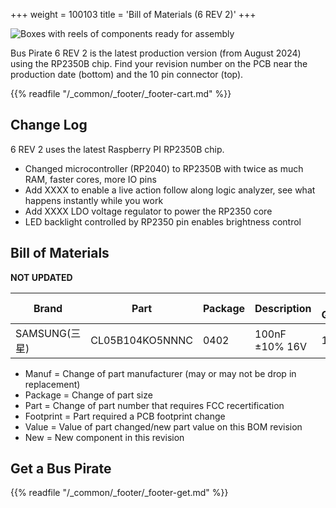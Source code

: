 +++
weight = 100103
title = 'Bill  of Materials (6 REV 2)'
+++

![Boxes with reels of components ready for assembly](/images/docs/hw/bp5rev10/bom-rev10.jpg)

Bus Pirate 6 REV 2 is the latest production version (from August 2024) using the RP2350B chip. Find your revision number on the PCB near the production date (bottom) and the 10 pin connector (top). 

{{% readfile "/_common/_footer/_footer-cart.md" %}}

## Change Log
6 REV 2 uses the latest Raspberry PI RP2350B chip.
- Changed microcontroller (RP2040) to RP2350B with twice as much RAM, faster cores, more IO pins
- Add XXXX to enable a live action follow along logic analyzer, see what happens instantly while you work
- Add XXXX LDO voltage regulator to power the RP2350 core
- LED backlight controlled by RP2350 pin enables brightness control

## Bill of Materials

**NOT UPDATED**


| Brand | Part | Package | Description| Reel Quantity | Supplier |Changes|
|-|-|-|-|-|-|-|
| SAMSUNG(三星) | CL05B104KO5NNNC| 0402| 100nF ±10% 16V | 10000 |SZRCD|
<!--
| SAMSUNG(三星) | CL05C150JB5NNNC| 0402| 15pF ±5% 50V | 10000 |SZRCD|
| SAMSUNG(三星) | CL05A225MP5NSNC| 0402| 2.2uF ±20% 10V | 10000 |SZRCD|
| SAMSUNG(三星) | CL05A475KP5NRNC| 0402| 4.7uF ±10% 10V | 10000 |SZRCD|
| SAMSUNG(三星) | CL05C121JB5NNNC| 0402| 120pF ±5% 50V | 10000 |SZRCD|
| UNI-ROYAL(厚声) | 0402WGF1003TCE | 0402| 100K ±1% | 10000 |SZRCD|
| UNI-ROYAL(厚声) | 0402WGF1023TCE | 0402| 102K ±1% | 10000 |SZRCD|
| UNI-ROYAL(厚声) | 0402WGF1002TCE | 0402| 10K ±1%| 10000 |SZRCD|
| UNI-ROYAL(厚声) | 0402WGF1333TCE | 0402| 133K ±1% | 10000 |SZRCD|
| UNI-ROYAL(厚声) | 0402WGF1001TCE | 0402| 1K ±1% | 10000 |SZRCD|
| UNI-ROYAL(厚声) | 0402WGJ0511TCE | 0402| 510R ±1% | 10000 |SZRCD|Value|
| UNI-ROYAL(厚声) | 0402WGF2000TCE | 0402| 200R ±1% | 10000 |SZRCD|
| UNI-ROYAL(厚声) | 0402WGF220JTCE | 0402| 22R ±1%| 10000 |SZRCD|
| UNI-ROYAL(厚声) | 0402WGF3300TCE | 0402| 330R ±1% | 10000 |SZRCD|
| UNI-ROYAL(厚声) | 0402WGF3302TCE | 0402| 33K ±1%| 10000 |SZRCD|
| UNI-ROYAL(厚声) | 0402WGF1003TCE | 0402| 5.1K ±1% | 10000 |SZRCD|
| UNI-ROYAL(厚声) | 4D02WGJ0104TCE | 0402x4| 100K ±5% | 10000 |SZRCD|
| UNI-ROYAL(厚声) | 4D02WGJ0103TCE | 0402x4| 10K ±5%| 10000 |SZRCD|
| UNI-ROYAL(厚声) | 4D02WGJ0105TCE | 0402x4| 1M ±5% | 10000 |SZRCD|
| UNI-ROYAL(厚声) | 4D02WGJ0511TCE | 0402x4| 510R ±5%| 10000 |SZRCD|Value|
| UNI-ROYAL(厚声) | 4D02WGJ0331TCE | 0402x4| 330R ±5% | 10000 |SZRCD|
| UNI-ROYAL(厚声) | 0805W8J0330T5E | 0805| 33R ±5%| 5000|SZRCD|
| Ta-i Technology (大毅科技)| RLP25FEER200 | 2515| 0R2 ±1% 2W | 4000|SZRCD|
| FH(风华)  | CBW201209U300T | 0805| 1.5A Ferrite Bead| 4000|SZLCSC|Part, Manuf|
| CBI (创基)| 1N4148WT| SOD-523 | 100V 150mA | 3000|CBI (创基)|Package|
| CBI (创基)| BAS40-05T-7-F|SOT-523|Schottky Diode x 2| 3000|CBI (创基)|New|
| CBI (创基)| MMBT7002K | SOT-23|NFET| 3000|CBI (创基)|
| CBI (创基)| BC2301(2.8A) | SOT-523|PFET| 3000|CBI (创基)|Part, Package, Manuf|
| CBI (创基)| MMDT3906| SOT-363/SC-70-6 |Dual PNP| 3000|CBI (创基)|
| DIODES(美台)| BCM857| SOT-363/SC-70-6 |Dual PNP matched pair| 3000|SZLCSC|
| YXC (扬兴晶振) | X322512MSB4SI| 3225| 12MHz ±10ppm 20pF| 3000|Navia|
| MICRONE(南京微盟) | ME6211A33PG-N | SOT-89-3|3.3V VREG| 1000|Navia|
| DIODES(美台)| AP2127K-ADJTRG1| SOT-23-5|0.8V-5.5V 400mA VREG| 3000|Navia|
| Gainsil(聚洵) | LMV321 | SOT-23-5|R2R op-amp| 3000|Gainsil(聚洵)|Part, Footprint, Manuf|
| Gainsil(聚洵) | LMV321A (GS321A) | SOT-23-5|R2R op-amp A grade| 3000|Gainsil(聚洵)|Part, Footprint, Manuf|
| Gainsil(聚洵) | LMV324 (GS324MT)| TSSOP-14 |R2R op-amp x 4| 3000|Gainsil(聚洵)|New|
| Gainsil(聚洵) | LMV331 (GSV331) | SOT-23-5|Comparator| 3000|Gainsil(聚洵)|Part, Footprint, Manuf|
| Raspberry Pi| RP2040| QFN-56|Microcontroller|500|SZLCSC|
| Winbond | W25Q128JVSIQ| SOP-8 |128Mbit Flash|2000|SZLCSC|
| Micron | MT29F1G01ABAFDWB-IT:F|UPDFN-8|1Gbit NAND flash|4000|SZLCSC|New|
| I-CORE(中微爱芯) | AIP74HC595TA | TSSOP-16|Shift register| 2500|DXZH|Manuf|
| I-CORE(中微爱芯) | AIP74HCT245TA| TSSOP-20|Level shifter|2500|DXZH|Manuf|
| I-CORE(中微爱芯) | CD4067| TSSOP-24|16 channel analog mux| 2500|DXZH|Manuf, Part|
| I-CORE(中微爱芯) | AIP74LVC1T45| SOT-363/SC-70-6 |Buffer| 3000|DXZH|Manuf|
| CGL LED | SK6812-mini-e | |LED down facing|2000|CGL LED|
| CGL LED | SK6812-side-a_b | |LED side facing|2000|CGL LED|
| SZHTC | QT200H1201| |320x240 Display| |SZHTC|
| KAIDI |TJC8-10AW|1x10 P2.54mm horizontal male| main IO connector **with silkscreen**|1000|KAIDI|Added pinout silkscreen|
| SZWG |1x03 P2.54mm vertical female milled, low profile|1x03 P2.54|Programming connector| |SZWG|
| SZYC | SH 1.0-9P WT|"SH" 1x09 P1.00mm horizontal male|AUX connector|Tube|SZYC|
| SHOU HAN(首韩) | TYPE-C-31-M-12| |USB C 16P|1000|SHOU HAN(首韩)|
| SHOU HAN(首韩) | TS3425BA 098 2.5H 250gf|4.2x3.4x2.5mm|4x3x2.5H button 250gf|3000|SHOU HAN(首韩)|
| SHOU HAN(首韩) | TS3315A 250gf 025 |3.3x3.3x1.5mm|3x3x2.5H button 250gf|4000|SHOU HAN(首韩)|
-->

- Manuf = Change of part manufacturer (may or may not be drop in replacement)
- Package = Change of part size
- Part = Change of part number that requires FCC recertification
- Footprint = Part required a PCB footprint change
- Value = Value of part changed/new part value on this BOM revision
- New = New component in this revision

## Get a Bus Pirate
 
{{% readfile "/_common/_footer/_footer-get.md" %}}